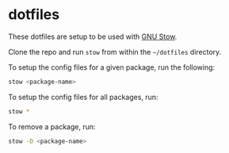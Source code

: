 # dotfiles
These dotfiles are setup to be used with [GNU Stow](https://www.gnu.org/software/stow/).

Clone the repo and run `stow` from within the `~/dotfiles` directory.

To setup the config files for a given package, run the following:
```sh
stow <package-name>
```

To setup the config files for all packages, run:
```sh
stow *
```

To remove a package, run:
```sh
stow -D <package-name>
```
